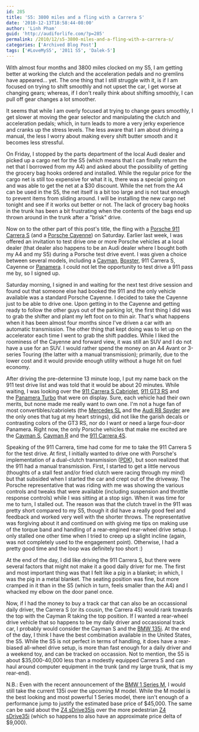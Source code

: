 ```yaml
---
id: 285
title: 'S5: 3800 miles and a fling with a Carrera S'
date: '2010-12-13T18:58:44-08:00'
author: 'Linh Pham'
guid: 'http://audiforlife.com/?p=285'
permalink: /2010/12/s5-3800-miles-and-a-fling-with-a-carrera-s/
categories: ['Archived Blog Post']
tags: ['#LoveMyS5', '2011 S5', 'Dalek-5']
---
```


With almost four months and 3800 miles clocked on my S5, I am getting better at working the clutch and the acceleration pedals and no gremlins have appeared... yet. The one thing that I still struggle with it, is if I am focused on trying to shift smoothly and not upset the car, I get worse at changing gears; whereas, if I don't really think about shifting smoothly, I can pull off gear changes a lot smoother.

It seems that while I am overly focused at trying to change gears smoothly, I get slower at moving the gear selector and manipulating the clutch and acceleration pedals; which, in turn leads to more a very jerky experience and cranks up the stress levels. The less aware that I am about driving a manual, the less I worry about making every shift butter smooth and it becomes less stressful.

On Friday, I stopped by the parts department of the local Audi dealer and picked up a cargo net for the S5 (which means that I can finally return the net that I borrowed from my A4) and asked about the possibility of getting the grocery bag hooks ordered and installed. While the regular price for the cargo net is still too expensive for what it is, there was a special going on and was able to get the net at a $30 discount. While the net from the A4 can be used in the S5, the net itself is a bit too large and is not taut enough to prevent items from sliding around. I will be installing the new cargo net tonight and see if it works out better or not. The lack of grocery bag hooks in the trunk has been a bit frustrating when the contents of the bags end up thrown around in the trunk after a "brisk" drive.

Now on to the other part of this post's title, the fling with a [Porsche 911 Carrera S](http://www.porsche.com/usa/models/911/911-carrera-s/) (and a [Porsche Cayenne](http://www.porsche.com/usa/models/cayenne/cayenne/)) on Saturday. Earlier last week, I was offered an invitation to test drive one or more Porsche vehicles at a local dealer (that dealer also happens to be an Audi dealer where I bought both my A4 and my S5) during a Porsche test drive event. I was given a choice between several models, including a [Cayman](http://www.porsche.com/usa/models/cayman/cayman/), [Boxster](http://www.porsche.com/usa/models/boxster/boxster/), 911 Carrera S, Cayenne or [Panamera](http://www.porsche.com/usa/models/panamera/). I could not let the opportunity to test drive a 911 pass me by, so I signed up.

Saturday morning, I signed in and waiting for the next test drive session and found out that someone else had booked the 911 and the only vehicle available was a standard Porsche Cayenne. I decided to take the Cayenne just to be able to drive one. Upon getting in to the Cayenne and getting ready to follow the other guys out of the parking lot, the first thing I did was to grab the shifter and plant my left foot on to thin air. That's what happens when it has been almost four months since I've driven a car with an automatic transmission. The other thing that kept doing was to let up on the accelerator each time I went to grab the shift paddles. While I liked the roominess of the Cayenne and forward view, it was still an SUV and I do not have a use for an SUV. I would rather spend the money on an A4 Avant or 3-series Touring (the latter with a manual transmission); primarily, due to the lower cost and it would provide enough utility without a huge hit on fuel economy.

After driving the pre-determine 13 minute loop, I put my name back on the 911 test drive list and was told that it would be about 20 minutes. While waiting, I was looking over the [911 Carrera S Cabriolet](http://www.porsche.com/usa/models/911/911-carrera-s-cabriolet/), [911 GT3 RS](http://www.porsche.com/usa/models/911/911-gt3rs/) and the [Panamera Turbo](http://www.porsche.com/usa/models/panamera/panamera-turbo/) that were on display. Sure, each vehicle had their own merits, but none made me really want to own one. I'm not a huge fan of most convertibles/cabriolets (the [Mercedes SL](http://www.mbusa.com/mercedes/vehicles/class/class-SL) and the [Audi R8 Spyder](http://models.audiusa.com/r8-spyder) are the only ones that tug at my heart strings), did not like the garish decals or contrasting colors of the GT3 RS, nor do I want or need a large four-door Panamera. Right now, the only Porsche vehicles that make me excited are the [Cayman S](http://www.porsche.com/usa/models/cayman/cayman-s/), [Cayman R](http://www.porsche.com/usa/models/cayman/cayman-r/) and the [911 Carrera 4S](http://www.porsche.com/usa/models/911/911-carrera-4s/).

Speaking of the 911 Carrera, time had come for me to take the 911 Carrera S for the test drive. At first, I initially wanted to drive one with Porsche's implementation of a dual-clutch transmission ([PDK](http://www.porsche.com/usa/aboutporsche/porscheandenvironment/technology/pdk/)), but soon realized that the 911 had a manual transmission. First, I started to get a little nervous (thoughts of a stall fest and/or fried clutch were racing through my mind) but that subsided when I started the car and crept out of the driveway. The Porsche representative that was riding with me was showing the various controls and tweaks that were available (including suspension and throttle response controls) while I was sitting at a stop sign. When it was time for me to turn, I stalled out. The reason was that the clutch travel in the 911 was pretty short compared to my S5, though it did have a really good feel and feedback and worked very well with the shorter throws. The representative was forgiving about it and continued on with giving me tips on making use of the torque band and handling of a rear-engined rear-wheel drive setup. I only stalled one other time when I tried to creep up a slight incline (again, was not completely used to the engagement point). Otherwise, I had a pretty good time and the loop was definitely too short :)

At the end of the day, I did like driving the 911 Carrera S, but there were several factors that might not make it a good daily driver for me. The first and most important thing was that I felt like a pig in a blanket; in which, I was the pig in a metal blanket. The seating position was fine, but more cramped in it than in the S5 (which in turn, feels smaller than the A4) and I whacked my elbow on the door panel once.

Now, if I had the money to buy a track car that can also be an occassional daily driver, the Carrera S (or its cousin, the Carrera 4S) would rank towards the top with the Cayman R taking the top position. If I wanted a rear-wheel drive vehicle that so happens to be my daily driver and occassional track car, I probably would consider the Cayman S and the [BMW 135i](http://www.bmwusa.com/standard/content/vehicles/2011/1/135icoupe/default.aspx). At the end of the day, I think I have the best combination available in the United States, the S5. While the S5 is not perfect in terms of handling, it does have a rear-biased all-wheel drive setup, is more than fast enough for a daily driver and a weekend toy, and can be tracked on occassion. Not to mention, the S5 is about $35,000-40,000 less than a modestly equipped Carrera S and can haul around computer equipment in the trunk (and my large trunk, that is my rear-end).

N.B.: Even with the recent announcement of the [BMW 1 Series M](http://www.bmwusa.com/Standard/Content/AllBMWs/FutureVehicles/1M/default.aspx), I would still take the current 135i over the upcoming M model. While the M model is the best looking and most powerful 1 Series model, there isn't enough of a performance jump to justify the estimated base price of $45,000. The same can be said about the [Z4 sDrive35is](http://www.bmwusa.com/standard/content/vehicles/2011/z4/z4sdrive35is/default.aspx) over the more pedestrian [Z4 sDrive35i](http://www.bmwusa.com/standard/content/vehicles/2011/z4/z4sdrive35i/default.aspx) (which so happens to also have an approximate price delta of $9,000).
